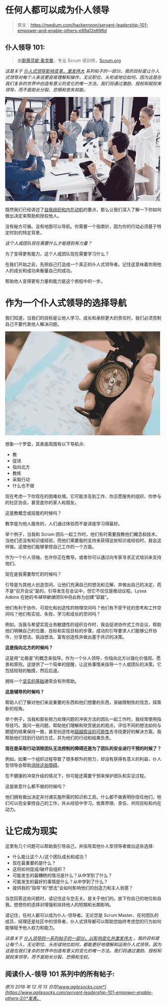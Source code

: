 # 任何人都可以成为仆人领导

> 原文：<https://medium.com/hackernoon/servant-leadership-101-empower-and-enable-others-e89a12e696d>

## 仆人领导 101:

> 由[斯蒂芬妮·奥克曼](https://www.scrum.org/stephanie-ockerman)，专业 Scrum 培训师，[Scrum.org](https://www.scrum.org)

*这是关于* [*仆人式领导影响变革，激发伟大*](https://www.agilesocks.com/scrum-mastery-5-actions-effective-servant-leader/) *系列帖子的一部分。我的目标是让仆人式领导对每个人来说更容易理解和操作，无论职位、头衔或地位如何。因为这是在我们复杂的世界中创造有意义的变化的唯一方法。我们将通过激励、授权和赋权来领导，而不是助长分裂、恐惧和丧失权能。*

![](img/3c38e8df7f47fd69e92ba694e5959b73.png)

既然我们已经讲述了[自我组织和内在动机](https://www.agilesocks.com/servant-leadership-101-empower-enable-others-1/)的要点，那么让我们深入了解一下你如何做出决定来帮助和授权他人。

没有秘方可循。没有地图可以导航。你需要一个指南针，因为你的行动必须基于特定时刻的特定背景。

*这个人或团队现在需要什么才能感到有力量？*

为了变得更有能力，这个人或团队现在需要学习什么？

在我们开始之前，先把自己打造成一个真正的仆人式领导者。记住这意味着你用他人的成长和成功来衡量自己的成功。

帮助他人变得更有力量和能力是这个旅程中的一步。

# 作为一个仆人式领导的选择导航

我们知道，当我们的目标是让他人学习、成长和承担更大的责任时，我们必须克制自己不要代表他人解决问题。

![](img/e63d2f0234267ba91d7f34d55b663bd3.png)

想象一个罗盘，其表面周围有以下导航点:

*   教
*   促进
*   指向北方
*   教练
*   采取行动
*   什么也不做

现在考虑一下你现在的困难处境。它可能涉及到工作、你志愿服务的组织、你参与的社区协会，甚至是你的家人和朋友。

这是教概念或技能的时候吗？

教学是为他人服务的，人们通过体验而不是讲座学习得最好。

举个例子，当我和 Scrum 团队一起工作时，他们有时需要我教他们概念和技术。当他们还没有知识或经验，而他们需要我的支持来获得这些知识或经验时，我会这样做。这使他们能够掌控自己工作的一个方面。

作为一个仆人领袖，也许你正在教导。或者你可以通过向专家寻求正式培训来支持他们。

现在是我需要帮忙的时候吗？

引导是为其他人创造空间，让他们充满自己的想法和见解，并做出自己的决定，而不是“召开会议”是的，引导发生在会议中，但它不仅仅是推动议程。Lyssa Adkins 在她的书*辅导敏捷团队*中将此称为创建“容器”。

他们有利于协作、可视化和创造性的物理空间吗？他们有不受干扰的思考和工作空间吗？他们有实验、失败、学习和成长的空间吗？

例如，当我与希望实现业务敏捷性的组织合作时，我会促进协作式工作会议，帮助他们明确自己的位置、目标和实现目标的步骤。成功的引导要求人们能够公开协作、分享想法、挑战想法、富有创造性并做出基于共识的决策。

**这是指向北方的时候吗？**

这是用“北极星”的概念来指导。作为一个仆人领导，你指向北方以强化价值观、愿景和原则。这提供了一个简单的提醒，让这些事情来指导一个人或团队的决策。它包括轻轻的触摸，然后后退。

拥有一个[坚实的基础](https://www.agilesocks.com/servant-leadership-101-strong-foundation/)通常会有所帮助。

**这是辅导的时候吗？**

帮助人们了解对他们来说重要的东西和他们想要的东西，突破限制性的信念，探索新的视角。

举个例子，当我和那些努力处理问题的冲突方法的团队一起工作时，我经常使用指导技巧。我问一些问题，帮助他们理解和欣赏彼此的观点，评估不同的想法如何与期望的结果保持一致，甚至创造性地[超越假设的可能性](https://www.agilesocks.com/scrum-luck-open-to-possibilities/)去寻找更好的解决方案。我帮助他们找到行动的方式，并为他们的行动和结果负责。

**现在是采取行动消除团队无法控制的障碍还是为了团队的安全进行干预的时候了？**

例如，如果一个组织过程导致了很多额外的努力，却没有获得有意义的利益，仆人型领导会帮助[消除这些障碍](https://www.agilesocks.com/remove-impediments/)。

在不健康的冲突升级的情况下，你可能还需要干预来保护团队和实证过程。

这是故意什么都不做的时候吗？

他们拥有做出决定并付诸实施所需的知识和工具。什么都不做表明你信任他们，他们可以完全掌控自己的工作，并从经验中学习。依靠界限、责任、共同目标和内在动力。

# 让它成为现实

这里有几个问题可以帮助我引导自己，并指导其他仆人型领导者做出这些选择:

*   什么能让这个人/这个团队成长和成功？
*   现在最重要的是什么？
*   这将如何促成/破坏自组织？
*   可能发生的最糟糕的情况是什么？从中学到了什么？
*   可能发生的最好的事情是什么？从中学到了什么？
*   提供我的“指导”和“想法”会如何影响他们的创造力和主人翁感？

当您回答这些问题时，请记住这与您无关。是关于他们的。放下你自己的地位和自我。想想你的选择对增强和扶持他人的短期和长期影响。

请记住，任何人都可以成为仆人-领导者。无论您是 Scrum Master、任何团队的成员、经理还是社区中的领导者，仆人式领导都可以帮助您始终考虑您的行为如何能够赋予他人权力和能力。

*这是关于* [*仆人领导的一系列帖子的一部分，以影响变化并激发伟大*](https://www.agilesocks.com/scrum-mastery-5-actions-effective-servant-leader/) *。我的目标是让每个人，无论职位、头衔或地位如何，都能更好地理解和运用仆人式领导。因为这是在我们复杂的世界中创造有意义的变化的唯一方法。我们将通过激励、授权和赋权来领导，而不是助长分裂、恐惧和无权。*

## 阅读仆人-领导 101 系列中的所有帖子:

*原为 2018 年 12 月 13 日在*[*www.agilesocks.com*](https://www.agilesocks.com/servant-leadership-101-empower-enable-others-2/)*发表。*